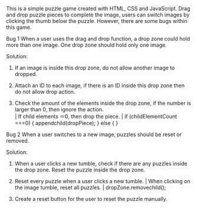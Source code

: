 This is a simple puzzle game created with HTML, CSS and JavaScript. Drag and drop puzzle pieces to complete the image, users can switch images by clicking the thumb below the puzzle.
However, there are some bugs within this game.

Bug 1
When a user uses the drag and drop function, a drop zone could hold more than one image. One drop zone should hold only one image.

Solution:
1. If an image is inside this drop zone, do not allow another image to dropped.

2. Attach an ID to each image, if there is an ID inside this drop zone then do not allow drop action.

3. Check the amount of the elements inside the drop zone, if the number is larger than 0, then ignore the action.  
|
If child elements ＝0,
then drop the piece.
|
if (childElementCount ===0) {
appendchild(dropPiece);
} else {
}

Bug 2
When a user switches to a new image, puzzles should be reset or removed.

Solution:
1. When a user clicks a new tumble, check if there are any puzzles inside the drop zone. Reset the puzzle inside the drop zone.

2. Reset every puzzle when a user clicks a new tumble.
|
When clicking on the image tumble, reset all puzzles.
|
dropZone.removechild();

3. Create a reset button for the user to reset the puzzle manually.


